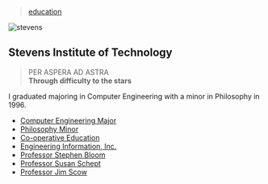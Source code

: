 > [education](../)

![stevens](/profile/education/photos/stevens.png)

## Stevens Institute of Technology

> PER ASPERA AD ASTRA    
> **Through difficulty to the stars**

I graduated majoring in Computer Engineering with a minor in Philosophy in 1996.

* [Computer Engineering Major](major)
* [Philosophy Minor](minor)
* [Co-operative Education](co-op)
* [Engineering Information, Inc.](/profile/work/ei)
* [Professor Stephen Bloom](bloom)
* [Professor Susan Schept](schept)
* [Professor Jim Scow](scow)
